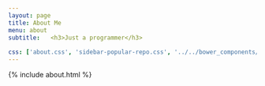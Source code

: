 ```yaml
---
layout: page
title: About Me
menu: about
subtitle:   <h3>Just a programmer</h3>
                            
css: ['about.css', 'sidebar-popular-repo.css', '../../bower_components/flag-icon-css/css/flag-icon.min.css']
---
```


{% include about.html %}